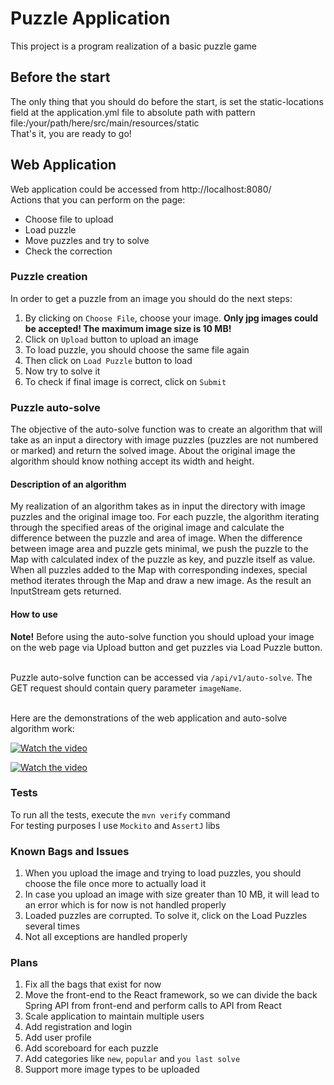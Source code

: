 # Puzzle Application
This project is a program realization of a basic puzzle game

## Before the start
The only thing that you should do before the start, is set the static-locations field at the application.yml file to absolute path with pattern file:/your/path/here/src/main/resources/static
</br>That's it, you are ready to go!

## Web Application
Web application could be accessed from http://localhost:8080/
</br>Actions that you can perform on the page:
- Choose file to upload
- Load puzzle
- Move puzzles and try to solve
- Check the correction

### Puzzle creation
In order to get a puzzle from an image you should do the next steps:
1. By clicking on `Choose File`, choose your image. **Only jpg images could be accepted! The maximum image size is 10 MB!**
2. Click on `Upload` button to upload an image
3. To load puzzle, you should choose the same file again
4. Then click on `Load Puzzle` button to load
5. Now try to solve it
6. To check if final image is correct, click on `Submit`

### Puzzle auto-solve
The objective of the auto-solve function was to create an algorithm that will take as an input
a directory with image puzzles (puzzles are not numbered or marked) and return the solved image.
About the original image the algorithm should know nothing accept its width and height.

#### Description of an algorithm
My realization of an algorithm takes as in input the directory with image puzzles and the original
image too. For each puzzle, the algorithm iterating through the specified areas of the original
image and calculate the difference between the puzzle and area of image. When the difference between
image area and puzzle gets minimal, we push the puzzle to the Map with calculated index of the puzzle
as key, and puzzle itself as value. When all puzzles added to the Map with corresponding indexes, special
method iterates through the Map and draw a new image. As the result an InputStream gets returned.

#### How to use
**Note!** Before using the auto-solve function you should upload your image on the web page via Upload button and get puzzles via Load Puzzle button.

</br>Puzzle auto-solve function can be accessed via `/api/v1/auto-solve`. The GET request should contain query parameter `imageName`.

</br>Here are the demonstrations of the web application and auto-solve algorithm work:

[![Watch the video](https://i.imgur.com/o3hrpZ2.png)](https://youtu.be/u7f6kud-jw0)

[![Watch the video](https://i.imgur.com/Z3keIS5.png)](https://www.youtube.com/watch?v=Tah_eFB5Mpc)

### Tests
To run all the tests, execute the `mvn verify` command
</br>For testing purposes I use `Mockito` and `AssertJ` libs

### Known Bags and Issues
1. When you upload the image and trying to load puzzles, you should choose the file once more to actually load it
2. In case you upload an image with size greater than 10 MB, it will lead to an error which is for now is not handled properly
3. Loaded puzzles are corrupted. To solve it,  click on the Load Puzzles several times
4. Not all exceptions are handled properly

### Plans
1. Fix all the bags that exist for now
2. Move the front-end to the React framework, so we can divide the back Spring API
from front-end and perform calls to API from React
3. Scale application to maintain multiple users 
4. Add registration and login 
5. Add user profile 
6. Add scoreboard for each puzzle 
7. Add categories like `new`, `popular` and `you last solve`
8. Support more image types to be uploaded